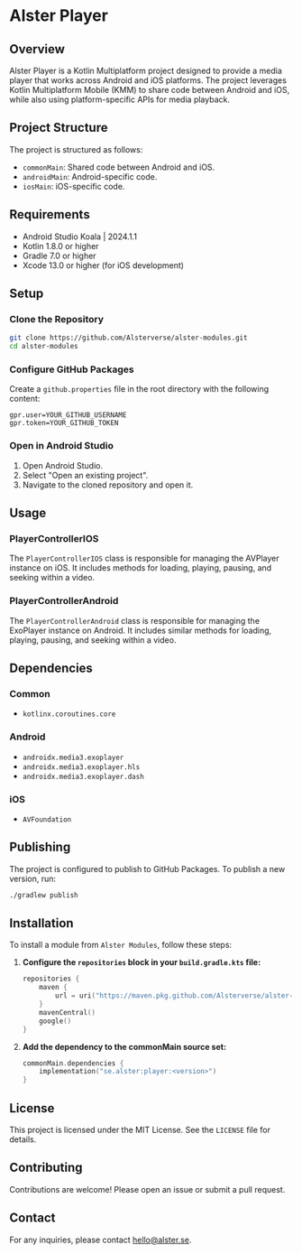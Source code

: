 # Alster Player

## Overview

Alster Player is a Kotlin Multiplatform project designed to provide a media player that works across Android and iOS platforms. The project leverages Kotlin Multiplatform Mobile (KMM) to share code between Android and iOS, while also using platform-specific APIs for media playback.

## Project Structure

The project is structured as follows:

- `commonMain`: Shared code between Android and iOS.
- `androidMain`: Android-specific code.
- `iosMain`: iOS-specific code.

## Requirements

- Android Studio Koala | 2024.1.1
- Kotlin 1.8.0 or higher
- Gradle 7.0 or higher
- Xcode 13.0 or higher (for iOS development)

## Setup

### Clone the Repository

```sh
git clone https://github.com/Alsterverse/alster-modules.git
cd alster-modules
```

### Configure GitHub Packages

Create a `github.properties` file in the root directory with the following content:

```
gpr.user=YOUR_GITHUB_USERNAME
gpr.token=YOUR_GITHUB_TOKEN
```

### Open in Android Studio

1. Open Android Studio.
2. Select "Open an existing project".
3. Navigate to the cloned repository and open it.

## Usage

### PlayerControllerIOS

The `PlayerControllerIOS` class is responsible for managing the AVPlayer instance on iOS. It includes methods for loading, playing, pausing, and seeking within a video.

### PlayerControllerAndroid

The `PlayerControllerAndroid` class is responsible for managing the ExoPlayer instance on Android. It includes similar methods for loading, playing, pausing, and seeking within a video.

## Dependencies

### Common

- `kotlinx.coroutines.core`

### Android

- `androidx.media3.exoplayer`
- `androidx.media3.exoplayer.hls`
- `androidx.media3.exoplayer.dash`

### iOS

- `AVFoundation`

## Publishing

The project is configured to publish to GitHub Packages. To publish a new version, run:

```sh
./gradlew publish
```

## Installation

To install a module from `Alster Modules`, follow these steps:

1. **Configure the `repositories` block in your `build.gradle.kts` file:**

   ```kotlin
   repositories {
       maven {
           url = uri("https://maven.pkg.github.com/Alsterverse/alster-modules")
       }
       mavenCentral()
       google()
   }
   ```

2. **Add the dependency to the commonMain source set:**

   ```kotlin
   commonMain.dependencies {
       implementation("se.alster:player:<version>")
   }
   ```

## License

This project is licensed under the MIT License. See the `LICENSE` file for details.

## Contributing

Contributions are welcome! Please open an issue or submit a pull request.

## Contact

For any inquiries, please contact hello@alster.se.